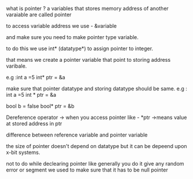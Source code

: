 what is pointer ?
a variables that stores memory address of another varaiable are called pointer

to access variable address we use - &variable

and make sure you need to make pointer type variable.

to do this we use int* (datatype*) to assign pointer to integer.

that means we create a pointer variable that point to storing address varibale.

e.g :int a =5
 int* ptr = &a

 make sure that pointer datatype and storing datatype should be same.
 e.g :
 int a =5 
 int * ptr = &a

  bool b = false
  bool* ptr = &b


Dereference operator ->
when you access pointer like  - *ptr ->means value at stored address in ptr

difference between reference variable and pointer variable


the size of pointer doesn't depend on datatype 
but it can be depeend upon x-bit systems.

not to do while declearing pointer like generally you do it give any random error or segment
we used to make sure that it has to be null pointer